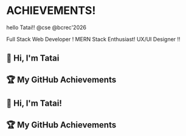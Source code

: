 # ACHIEVEMENTS!
hello Tatai!!
@cse 
@bcrec'2026
<!DOCTYPE html>

Full Stack Web Developer !
MERN Stack Enthusiast!
UX/UI Designer !!

## 👋 Hi, I'm Tatai

## 🏆 My GitHub Achievements

## 👋 Hi, I'm Tatai!

## 🏆 My GitHub Achievements



